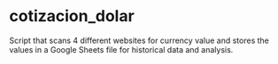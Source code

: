 # cotizacion_dolar

Script that scans 4 different websites for currency value and stores the values in a Google Sheets file for historical data and analysis.

